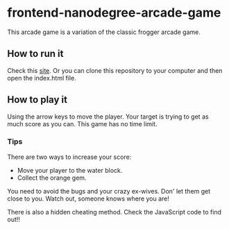 frontend-nanodegree-arcade-game
===============================
This arcade game is a variation of the classic frogger arcade game.

## How to run it
Check this [site](https://donaldshen.github.io/arcade-game). Or you can clone this repository to your computer and then open the index.html file.

## How to play it
Using the arrow keys to move the player. Your target is trying to get as much score as you can. This game has no time limit.

### Tips
There are two ways to increase your score:
- Move your player to the water block.
- Collect the orange gem.

You need to avoid the bugs and your crazy ex-wives. Don' let them get close to you. Watch out, someone knows where you are!

There is also a hidden cheating method. Check the JavaScript code to find out!!
